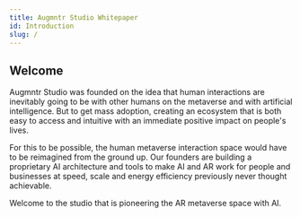 ```yaml
---
title: Augmntr Studio Whitepaper
id: Introduction
slug: /
---
```


## Welcome

Augmntr Studio was founded on the idea that human interactions are inevitably going to be with other humans on the metaverse and with artificial intelligence. But to get mass adoption, creating an ecosystem that is both easy to access and intuitive with an immediate positive impact on people's lives. 

For this to be possible, the human metaverse interaction space would have to be reimagined from the ground up. Our founders are building a proprietary AI architecture and tools to make AI and AR work for people and businesses at speed, scale and energy efficiency previously never thought achievable.

Welcome to the studio that is pioneering the AR metaverse space with AI. 

